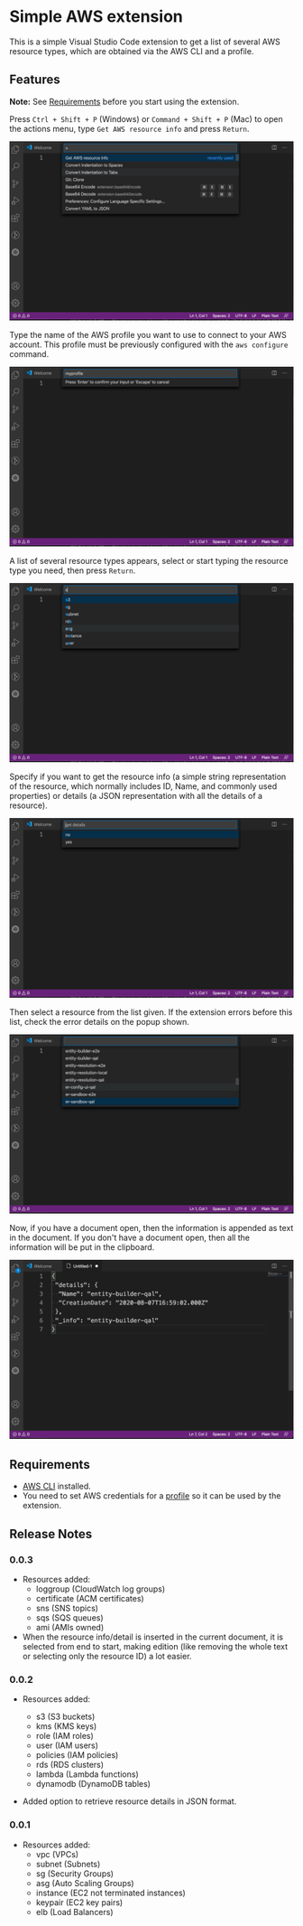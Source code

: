 # Simple AWS extension

This is a simple Visual Studio Code extension to get a list of several AWS resource types, which are obtained via the AWS CLI and a profile.

## Features

**Note:** See [Requirements](#requirements) before you start using the extension.

Press `Ctrl + Shift + P` (Windows) or `Command + Shift + P` (Mac) to open the
actions menu, type `Get AWS resource info` and press `Return`.

![select-action](images/select-action.png)

Type the name of the AWS profile you want to use to connect to your AWS account.
This profile must be previously configured with the `aws configure` command.

![enter-profile](images/enter-profile.png)

A list of several resource types appears, select or start typing the resource type
you need, then press `Return`.

![select-resource-type](images/select-resource-type.png)

Specify if you want to get the resource info (a simple string representation of
the resource, which normally includes ID, Name, and commonly used properties) or 
details (a JSON representation with all the details of a resource).

![get-details](images/get-details.png)

Then select a resource from the list given. If the extension errors before this list, check the error details on the popup shown.

![select-resource](images/select-resource.png)

Now, if you have a document open, then the information is appended as text in the document. If you don't have a document open, then all the information will be put in the clipboard.

![command-output](images/command-output.png)

## Requirements

- [AWS CLI](https://aws.amazon.com/cli/) installed.
- You need to set AWS credentials for a [profile](https://awscli.amazonaws.com/v2/documentation/api/latest/reference/configure/index.html?highlight=configure) so it can be used by the extension.

## Release Notes

### 0.0.3

- Resources added:
  - loggroup (CloudWatch log groups)
  - certificate (ACM certificates)
  - sns (SNS topics)
  - sqs (SQS queues)
  - ami (AMIs owned)
- When the resource info/detail is inserted in the current document,
  it is selected from end to start, making edition (like removing the whole text or selecting only the resource ID) a lot easier.

### 0.0.2

- Resources added:
  - s3 (S3 buckets)
  - kms (KMS keys)
  - role (IAM roles)
  - user (IAM users)
  - policies (IAM policies)
  - rds (RDS clusters)
  - lambda (Lambda functions)
  - dynamodb (DynamoDB tables)

- Added option to retrieve resource details in JSON format.

### 0.0.1

- Resources added:
  - vpc (VPCs)
  - subnet (Subnets)
  - sg (Security Groups)
  - asg (Auto Scaling Groups)
  - instance (EC2 not terminated instances)
  - keypair (EC2 key pairs)
  - elb (Load Balancers)
